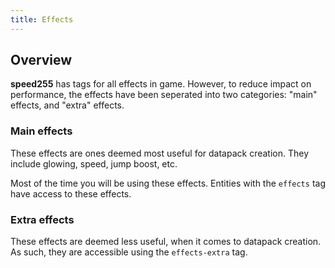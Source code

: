 ```yaml
---
title: Effects
---
```

## Overview
**speed255** has tags for all effects in game. However, to reduce impact on performance, the effects have been seperated into two categories: "main" effects, and "extra" effects.

### Main effects
These effects are ones deemed most useful for datapack creation. They include glowing, speed, jump boost, etc.

Most of the time you will be using these effects. Entities with the `effects` tag have access to these effects.

### Extra effects
These effects are deemed less useful, when it comes to datapack creation. As such, they are accessible using the `effects-extra` tag.
